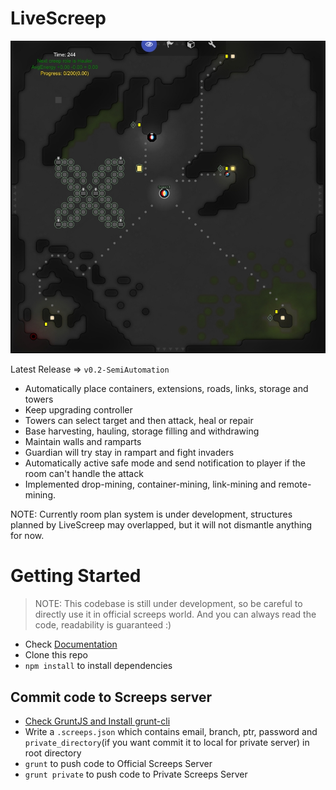 ﻿# LiveScreep

![ScreenShot in Simulation](img/dissi_flower.jpg)

Latest Release => `v0.2-SemiAutomation`

* Automatically place containers, extensions, roads, links, storage and towers
* Keep upgrading controller
* Towers can select target and then attack, heal or repair
* Base harvesting, hauling, storage filling and withdrawing
* Maintain walls and ramparts
* Guardian will try stay in rampart and fight invaders
* Automatically active safe mode and send notification to player if the room can't handle the attack
* Implemented drop-mining, container-mining, link-mining and remote-mining.

NOTE: Currently room plan system is under development, structures planned by LiveScreep may overlapped, but it will not dismantle anything for now.

# Getting Started

> NOTE: This codebase is still under development, so be careful to directly use it in official screeps world.
> And you can always read the code, readability is guaranteed :)

* Check [Documentation](https://github.com/LuckyKoala/LiveScreep/wiki)
* Clone this repo
* `npm install` to install dependencies

## Commit code to Screeps server

* [Check GruntJS and Install grunt-cli](https://gruntjs.com/getting-started)
* Write a `.screeps.json` which contains email, branch, ptr, password and `private_directory`(if you want commit it to local for private server) in root directory
* `grunt` to push code to Official Screeps Server
* `grunt private` to push code to Private Screeps Server
